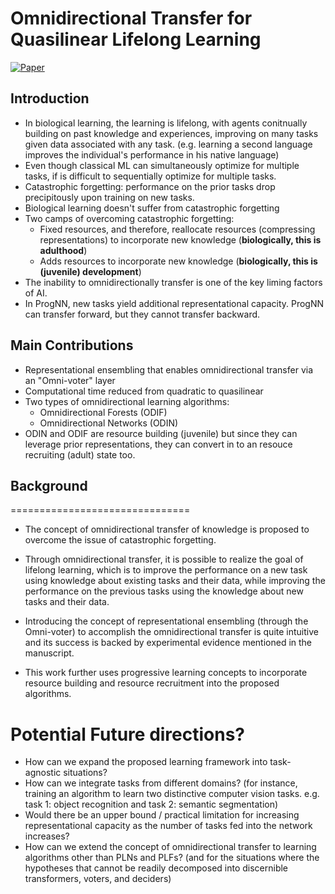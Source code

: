 # Omnidirectional Transfer for Quasilinear Lifelong Learning

[![Paper](https://img.shields.io/badge/Paper-arXiv-green)](https://arxiv.org/pdf/2004.12908.pdf)

## Introduction

* In biological learning, the learning is lifelong, with agents conitnually building on past knowledge and experiences, improving on many tasks given data associated with any task. (e.g. learning a second language improves the individual's performance in his native language)
* Even though classical ML can simultaneously optimize for multiple tasks, if is difficult to sequentially optimize for multiple tasks.
* Catastrophic forgetting: performance on the prior tasks drop precipitously upon training on new tasks.
* Biological learning doesn't suffer from catastrophic forgetting
* Two camps of overcoming catastrophic forgetting:
    * Fixed resources, and therefore, reallocate resources (compressing representations) to incorporate new knowledge (**biologically, this is adulthood**)
    * Adds resources to incorporate new knowledge (**biologically, this is (juvenile) development**)
* The inability to omnidirectionally transfer is one of the key liming factors of AI.
* In ProgNN, new tasks yield additional representational capacity. ProgNN can transfer forward, but they cannot transfer backward.

## Main Contributions

* Representational ensembling that enables omnidirectional transfer via an "Omni-voter" layer
* Computational time reduced from quadratic to quasilinear
* Two types of omnidirectional learning algorithms: 
    * Omnidirectional Forests (ODIF)
    * Omnidirectional Networks (ODIN)
* ODIN and ODIF are resource building (juvenile) but since they can leverage prior representations, they can convert in to an resouce recruiting (adult) state too. 

## Background



===============================

* The concept of omnidirectional transfer of knowledge is proposed to overcome the issue of catastrophic forgetting. 

* Through omnidirectional transfer, it is possible to realize the goal of lifelong learning, which is to improve the performance on a new task using knowledge about existing tasks and their data, while improving the performance on the previous tasks using the knowledge about new tasks and their data. 

* Introducing the concept of representational ensembling (through the Omni-voter) to accomplish the omnidirectional transfer is quite intuitive and its success is backed by experimental evidence mentioned in the manuscript.

* This work further uses progressive learning concepts to incorporate resource building and resource recruitment into the proposed algorithms. 

# Potential Future directions? 

* How can we expand the proposed learning framework into task-agnostic situations? 
* How can we integrate tasks from different domains? (for instance, training an algorithm to learn two distinctive computer vision tasks. e.g. task 1: object recognition and task 2: semantic segmentation) 
* Would there be an upper bound / practical limitation for increasing representational capacity as the number of tasks fed into the network increases?
* How can we extend the concept of omnidirectional transfer to learning algorithms other than PLNs and PLFs? (and for the situations where the hypotheses that cannot be readily decomposed into discernible transformers, voters, and deciders)

